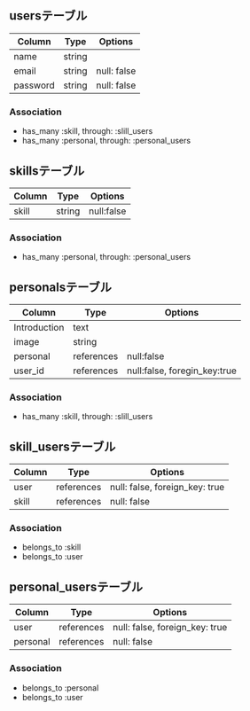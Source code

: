 ## usersテーブル

| Column   | Type   | Options     |
| -------- | ------ | ----------- |
| name     | string |             |
| email    | string | null: false |
| password | string | null: false |

### Association
- has_many :skill, through: :slill_users
- has_many :personal, through: :personal_users

## skillsテーブル

| Column | Type   | Options    |
| ------ | ------ | ---------- |
| skill  | string | null:false |

### Association
- has_many :personal, through: :personal_users

## personalsテーブル

| Column       | Type       | Options                      |
| ------------ | ---------- | ---------------------------- |
| Introduction | text       |                              |
| image        | string     |                              |
| personal     | references | null:false                   |
| user_id      | references | null:false, foregin_key:true |

### Association
- has_many :skill, through: :slill_users


## skill_usersテーブル

| Column | Type       | Options                        |
| ------ | ---------- | ------------------------------ |
| user   | references | null: false, foreign_key: true |
| skill  | references | null: false                    |

### Association
- belongs_to :skill
- belongs_to :user

## personal_usersテーブル

| Column   | Type       | Options                        |
| -------- | ---------- | ------------------------------ |
| user     | references | null: false, foreign_key: true |
| personal | references | null: false                    |

### Association
- belongs_to :personal
- belongs_to :user